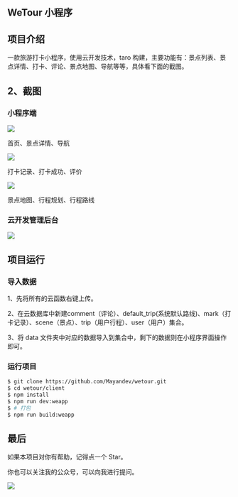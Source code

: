 ## WeTour 小程序

## 项目介绍

一款旅游打卡小程序，使用云开发技术，taro 构建，主要功能有：景点列表、景点详情、打卡、评论、景点地图、导航等等，具体看下面的截图。

## 2、截图

### 小程序端


![](https://mayandev.oss-cn-hangzhou.aliyuncs.com/blog/wetour-1.png)


首页、景点详情、导航

![](https://mayandev.oss-cn-hangzhou.aliyuncs.com/blog/wetour-2.png)

打卡记录、打卡成功、评价

![](https://mayandev.oss-cn-hangzhou.aliyuncs.com/blog/wetour-3.png)

景点地图、行程规划、行程路线

### 云开发管理后台

![](https://mayandev.oss-cn-hangzhou.aliyuncs.com/blog/wetour-4.png)


## 项目运行

### 导入数据

1、先将所有的云函数右键上传。

2、在云数据库中新建comment（评论）、default_trip(系统默认路线)、mark（打卡记录）、scene（景点）、trip（用户行程）、user（用户）集合。

3、将 data 文件夹中对应的数据导入到集合中，剩下的数据则在小程序界面操作即可。

### 运行项目

```bash
$ git clone https://github.com/Mayandev/wetour.git
$ cd wetour/client
$ npm install
$ npm run dev:weapp
$ # 打包
$ npm run build:weapp
```

## 最后

如果本项目对你有帮助，记得点一个 Star。

你也可以关注我的公众号，可以向我进行提问。

![](https://mayandev.oss-cn-hangzhou.aliyuncs.com/blog/qrcode_for_gh_5dbad4a52584_258.jpg)
